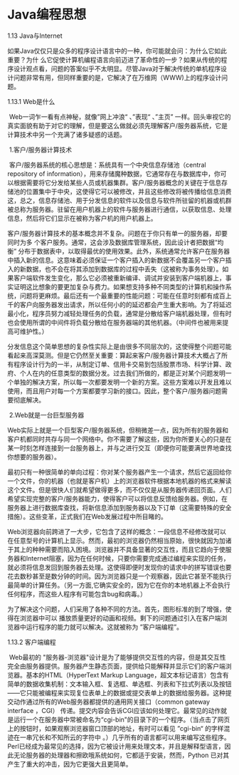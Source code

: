 # Java编程思想

1.13 Java与Internet

​	如果Java仅仅只是众多的程序设计语言中的一种，你可能就会问：为什么它如此重要？为什 么它促使计算机编程语言向前迈进了革命性的一步？如果从传统的程序设计观点看，问题的答案似乎不太明显。尽管Java对于解决传统的单机程序设计问题非常有用，但同样重要的是，它解决了在万维网（WWW)上的程序设计问题。

1.13.1 Web是什么

​	Web一词乍一看有点神秘，就像”网上冲浪“ 、”表现“ 、”主页” 一样。回头审视它的真实面貌有助于对它的理解，但是要这么做就必须先理解客户/服务器系统，它是计算技术中另一个充满了诸多疑惑的话题。

​	1.客户/服务器计算技术

​	客户/服务器系统的核心思想是：系统具有一个中央信息存储池（central repository of information），用来存储魔种数据，它通常存在与数据库中，你可以根据需要将它分发给某些人员或机器集群。客户/服务器概念的关键在于信息存储池的位置集中于中央，这使得它可以被修改，并且这些修改将被传播给信息消费这，总之，信息存储池、用于分发信息的软件以及信息与软件所驻留的机器或机群被总称为服务器。驻留在用户机器上的软件与服务器进行通信，以获取信息、处理信息，然后将它们显示在被称为客户机的用户机器上。

​	客户/服务器计算技术的基本概念并不复杂。问题在于你只有单一的服务器，却要同时为多	个客户服务。通常，这会涉及数据库管理系统，因此设计者把数据“均衡” 分布于数据表中，以取得最优的使用效果。此外，系统通常允许客户在服务器中插入新的信息。这意味着必须保证一个客户插入的新数据不会覆盖另一个客户插入的新数据，也不会在将其添加到数据库的过程中丢失（这被称为事务处理）。如果客户端软件发生变化，那么它必须被重新编译、调试并安装到客户端机器上，事实证明这比想象的要更加复杂与费力。如果想支持多种不同类型的计算机和操作系统，问题将更麻烦。最后还有一个最重要的性能问题：可能在任意时刻都有成百上千的客户向服务器发出请求，所以任何小的的延迟都会产生重大影响。为了将延迟最小化，程序员努力减轻处理任务的负载，通常是分散给客户端机器处理，但有时也会使用所谓的中间件将负载分散给在服务器端的其他机器。（中间件也被用来提高可维护性。）

​	分发信息这个简单思想的复杂性实际上是由很多不同层次的，这使得整个问题可能看起来高深莫测。但是它仍然至关重要：算起来客户/服务器计算技术大概占了所有程序设计行为的一半，从制定订单、信用卡交易到包括股票市场、科学计算、政府、个人在内的任意类型的数据分发。过去我们所做的，都是正对某个问题发明一个单独的解决方案，所以每一次都要发明一个新的方案。这些方案难以开发且难以使用，而且用户对每一个方案都要学习新的接口。因此，整个客户/服务器问题需要彻底解决。

​	2.Web就是一台巨型服务器

​	Web实际上就是一个巨型客户/服务器系统，但稍微差一点，因为所有的服务器和客户机都同时共存与同一个网络中。你不需要了解这些，因为你所要关心的只是在某一时刻怎样连接到一台服务器上，并与之进行交互（即便你可能要满世界地查找你想要的服务器）。

​	最初只有一种很简单的单向过程：你对某个服务器产生一个请求，然后它返回给你一个文件，你的机器（也就是客户机）上的浏览器软件根据本地机器的格式来解读这个文件。但是很快人们就希望做得更多，而不仅仅是从服务器传递回页面。人们希望实现完整的客户/服务器能力，使得客户可以将信息反馈给服务器。例如，在服务器上进行数据库查找，将新信息添加到服务器以及下订单（这需要特殊的安全措施）。这些变革，正式我们在Web发展过程中所目睹的。

​	Web浏览器向前跨进了一大步，它包含了这样的概念：一段信息不经修改就可以在任意型号的计算机上显示。然而，最初的浏览器仍然相当原始，很快就因为加诸于其上的种种需要而陷入困境。浏览器并不具备显著的交互性，而且它趋向于使服务器和Internet阻塞，因为在任何时候，只要你需要完成通过编程来实现的任务，就必须将信息发回到服务器去处理。这使得即便时发现你的请求中的拼写错误也要花去数秒甚至是数分钟的时间。因为浏览器只是一个观察器，因此它甚至不能执行最简单的计算任务。（另一方面,它确实安全的，因为它在你的本地机器上不会执行任何程序，而这些人程序有可能包含bug和病毒。）

​	为了解决这个问题，人们采用了各种不同的方法。首先，图形标准的到了增强，使得在浏览器中可以 播放质量更好的动画和视频。剩下的问题通过引入在客户端浏览器中运行程序的能力就可以解决。这就被称为 ”客户端编程”。

1.13.2 客户端编程

​	Web最初的 "服务器-浏览器"设计是为了能够提供交互性的内容，但是其交互性完全由服务器提供。服务器产生静态页面，提供给只能解释并显示它们的客户端浏览器。基本的HTML（HyperText Markup Language，超文本标记语言）包含有简单的数据收集机制：文本输入框、复选框、单选框、列表和下拉式列表以及按钮——它只能被编程来实现复位表单上的数据或提交表单上的数据给服务器。这种提交动作通过所有的Web服务器都提供的通用网关接口（common gateway interface ，CGI） 传递。提交内容会告诉CGI应该如何处理它。最常见的动作就是运行一个在服务器中常被命名为“cgi-bin"的目录下的一个程序。（当点击了网页上的按钮时，如果观察浏览器窗口顶部的地址，有时可以看见 ”cgi-bin“ 的字样混迹在一串冗长和不知所云的字符中 。）几乎所有的语言都可以用来编写这些程序。Perl已经成为最常见的选择，因为它被设计用来处理文本，并且是解释型语言，因此无论服务器的处理器和擦欧哦系统如何，它都适于安装，然而，Python 已对其产生了重大的冲击，因为它更强大且更简单。

